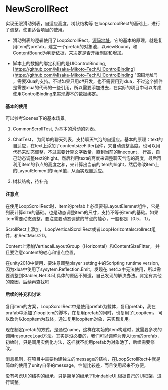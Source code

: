 # NewScrollRect
实现无限滑动列表，自适应高度，树状结构等
在loopscroolRect的基础上，进行了调整，使更适合项目的使用。

* 滑动列表的逻辑使用了LoopScrollRect，[源码地址](https://github.com/qiankanglai/LoopScrollRect)，它的基本的原理，就是复用item的prefab，建立一个prefab的对象池，以viewBound，和ContentBound为判断依据，来决定是否开始删除和增加。

* 脚本上的数据的绑定利用的是UIControlBinding, [https://github.com/Misaka-Mikoto-Tech/UIControlBinding](https://github.com/Misaka-Mikoto-Tech/UIControlBinding "源码地址")
，需要Xlua的支持。不过如果只用c#开发，也不需要用到xlua，不过这个插件是需要xlua的代码的一些引用，所以需要添加进去，在实际的项目中可以考虑使用ControlBinding来实现脚本的数据绑定。

#### 基本的使用
可以参考Scenes下的基本场景。

1. CommonScrollTest, 为基本的滑动的列表。

2. ChatTest， 为简单的聊天列表，支持聊天气泡的自适应。基本的原理：text的自适应，在text上添加了contentsizeFitter组件，来自动调整高度。也可以用代码来动态调整，不过需要计算文字数量，直到当前的linecount， 行高，自己动态调整text的hight。然后利用text的高度来调整聊天气泡的高度，最后再利用item的节点的高度之和，来计算出当前的item的hight，然后修改item上的LayoutElement的hight值，从而实现自适应。 
1. 树状结构，待补充

#### 注意点
在使用LoopScrollRect时，item的prefab上必须要有LayoutElemnet组件，它是列表计算size的基础。也是动态调整item的尺寸，支持不等长item的基础。如果item需要动态调整，要注意要动态调整的节点的轴心，一般都是（0.5， 1）。

ScrollRect上添加， LoopVerticalScrollRect或者LoopHorizontalscrollrect组件，和RectMask2D。

Content上添加VertiacalLayoutGroup（Horizontal）和ContentSizeFitter。
并且要注意content的轴心和锚点位置。

在unity2018中使用，要注意调整player setting中的Scripting runtime version, 因为xlua中使用了sysytem.Reflection.Emit，发现在.net4.x中无法使用，所以需要调整到Stable(.Net 3.5),具体的原因不知道，自己发现的解决办法。肯定有其他的原因，后续再查找吧

#### 后续的补充和讨论
复用item的方案，LoopScrollRect中是使用prefab为载体，复用prefab，我在prafab中添加了loopitem的脚本，在复用prefab的同时，也复用了Loopitem。 可以改为以loopitem为载体，通过复用loopitem对象，来实现复用。

现在制定prefab的方式，是通过name，这样在初始的item构建时，就需要多次的调用resourceLoad方法。其实是没必要的，我们可以调整为传入item的prefab， 初始时，只是调用实例化方法，这样就不能用prefab为对象池了，后续需要修改。

消息机制，在项目中需要构建独立的message的结构，在LoopScrollRect中就是简单的使用了unity自带的message，性能比较差，而且使用起来不方便。

没有考虑UI的结构的继承，只是简单的继承了IbindableUI,根据自己的UI框架，进行调整。

